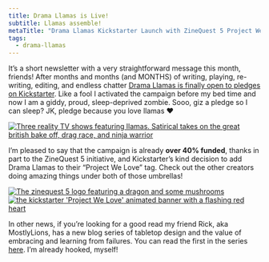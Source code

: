 ```yaml
---
title: Drama Llamas is Live!
subtitle: Llamas assemble!
metaTitle: "Drama Llamas Kickstarter Launch with ZineQuest 5 Project We Love"
tags:
  - drama-llamas
---
```


<p>
    It’s a short newsletter with a very straightforward message this month, friends! After months and months (and MONTHS) of writing, playing, re-writing, editing, and endless chatter <a href="https://kickstarter.com/projects/buttonkin/drama-llamas" target="_blank">Drama Llamas is finally open to pledges on Kickstarter</a>. Like a fool I activated the campaign before my bed time and now I am a giddy, proud, sleep-deprived zombie. Sooo, giz a pledge so I can sleep? JK, pledge because you love llamas ❤️
</p>
<a href="https://kickstarter.com/projects/buttonkin/drama-llamas"><img src="/assets/images/newsletter/drama_llamas_kickstarter.png" alt="Three reality TV shows featuring llamas. Satirical takes on the great british bake off, drag race, and ninja warrior"/></a>
<p>
    I’m pleased to say that the campaign is already <b>over 40% funded</b>, thanks in part to the ZineQuest 5 initiative, and Kickstarter’s kind decision to add Drama Llamas to their “Project We Love” tag. Check out the other creators doing amazing things under both of those umbrellas!
</p>
<a href="https://kickstarter.com/zinequest"><img src="/assets/images/newsletter/zinequest_5.png" alt="The zinequest 5 logo featuring a dragon and some mushrooms"/></a>
<a href="https://www.kickstarter.com/discover/pwl?ref=project_pwl_badge"><img src="/assets/images/newsletter/kickstarter_pwl.gif" alt="the kickstarter 'Project We Love' animated banner with a flashing red heart"/></a>
<p>
    In other news, if you’re looking for a good read my friend Rick, aka MostlyLions, has a new blog series of tabletop design and the value of embracing and learning from failures. You can read the first in the series <a href="https://www.thecloudcurio.com/post/how-to-design-a-game-by-rick-age-8" target="_blank">here</a>. I’m already hooked, myself!
</p>
